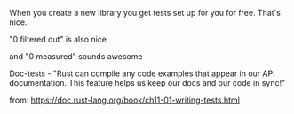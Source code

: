 When you create a new library you get tests set up for you for free.  That's nice.

"0 filtered out" is also nice

and "0 measured" sounds awesome

Doc-tests - "Rust can compile any code examples that appear in our API documentation. This feature helps us keep our docs and our code in sync!"

from: https://doc.rust-lang.org/book/ch11-01-writing-tests.html
